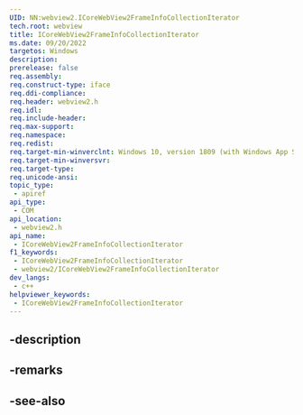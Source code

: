 ```yaml
---
UID: NN:webview2.ICoreWebView2FrameInfoCollectionIterator
tech.root: webview
title: ICoreWebView2FrameInfoCollectionIterator
ms.date: 09/20/2022
targetos: Windows
description: 
prerelease: false
req.assembly: 
req.construct-type: iface
req.ddi-compliance: 
req.header: webview2.h
req.idl: 
req.include-header: 
req.max-support: 
req.namespace: 
req.redist: 
req.target-min-winverclnt: Windows 10, version 1809 (with Windows App SDK 1.1 or later)
req.target-min-winversvr: 
req.target-type: 
req.unicode-ansi: 
topic_type:
 - apiref
api_type:
 - COM
api_location:
 - webview2.h
api_name:
 - ICoreWebView2FrameInfoCollectionIterator
f1_keywords:
 - ICoreWebView2FrameInfoCollectionIterator
 - webview2/ICoreWebView2FrameInfoCollectionIterator
dev_langs:
 - c++
helpviewer_keywords:
 - ICoreWebView2FrameInfoCollectionIterator
---
```


## -description

## -remarks

## -see-also

